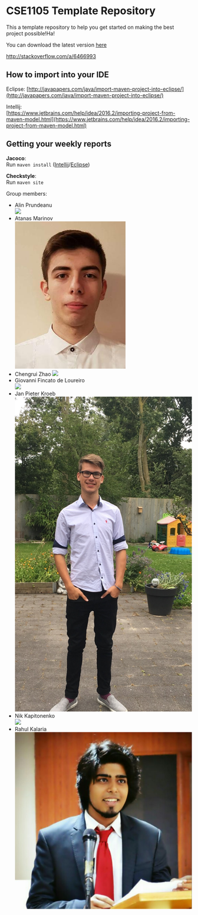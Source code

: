 # CSE1105 Template Repository

This a template repository to help you get started on making the best project possible!Ha!

You can download the latest version [here](https://github.com/SERG-Delft/TI1216/releases)

http://stackoverflow.com/a/6466993

## How to import into your IDE

Eclipse:
[http://javapapers.com/java/import-maven-project-into-eclipse/](http://javapapers.com/java/import-maven-project-into-eclipse/)

Intellij:  
[https://www.jetbrains.com/help/idea/2016.2/importing-project-from-maven-model.html](https://www.jetbrains.com/help/idea/2016.2/importing-project-from-maven-model.html)

## Getting your weekly reports

**Jacoco**:  
Run `maven install` ([Intellij](https://www.jetbrains.com/help/idea/2016.3/getting-started-with-maven.html#execute_maven_goal)/[Eclipse](http://imgur.com/a/6q7pV))

**Checkstyle**:  
Run `maven site`

Group members:

- Alin Prundeanu  
    ![](member_images/Alin.png)
- Atanas Marinov  
    ![](member_images/aimarinov.png)
- Chengrui Zhao
    ![](https://lh3.googleusercontent.com/Vz31-zb1shMEhs1KhSyefQqT0PpTUHVR7600yQgIApXCCVRX6vJAiDAxdtd8THhR5-K5vYWt9UcT9eyNyWxdGi7u3hDaNYLtXfkw-iQzgvN-KWxCio0E7QwbY25GSVnAUR-NfJbto7__ka8sLChv9Vsi5n2I3VCH_aEMX8WQ4hFAqxKccVSEdgnmNt3yHJ522QEoHGNALFsPI9M76bWVnt7oNZNEGSv_XQjRjk871Ux-70-FJKqPoGNfqbjn40FrvPDVtjkmvTbXVhAoiTHnmrPK1Co96455B5iaRL3TLgMyONB2G0t3bXoYTW5lOpG-IhIMndUj_PUhbZolI-UhDR48vha4YckcRK-M9uuvfvdbsmwnyL2k7l0O5I8CwYq1FxSbH5tB6Z9uYaH_zcSK2O3HwC6ymChj0fvW9GAKz9eMVVwM1ggortVh0WmZ60Ov2-QWTCZXgfau6_ZxvOLZ1nAMvIibUWnqhD7fDUIidTeH8wXr2fXkDmCmqOZMmEN3LaGWoQ67NkQoqAfM3M2xpEckhsDJWXqrpgz975CBYMV9LKeHuEDvPMjhrukjfa6IRriqypxKhESM_mzKq2ANCLWL_XF9x8DCXNn8YphPGz13opQjW-xeKY8WLARu3V7RpKax2KUGTgjCieFhoiJtmPu6U6d2Ip4=w1280-h960-no)
- Giovanni Fincato de Loureiro  
    ![](https://scontent-amt2-1.xx.fbcdn.net/v/t1.0-9/52556910_1815626165208721_6424712978175623168_n.jpg?_nc_cat=101&_nc_ht=scontent-amt2-1.xx&oh=42618466c98669afc203db47b9c46dad&oe=5CE1BFAD)
- Jan Pieter Kroeb  
    ![](member_images/jpkroeb.jpg)
- Nik Kapitonenko  
    ![](member_images/nkapitonenko.png)
- Rahul Kalaria  
    ![](member_images/Rahul.jpg)
    
